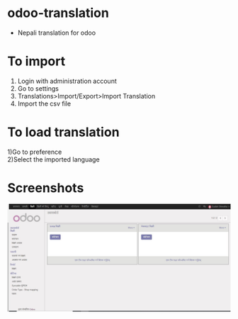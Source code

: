 # odoo-translation 
- Nepali translation for odoo  
# To import
1) Login with administration account  
2) Go to settings  
3) Translations>Import/Export>Import Translation  
4) Import the  csv file  

# To load translation
1)Go to preference  
2)Select the imported language  

# Screenshots
![screen shots](https://github.com/sudishrestha/odoo-translation/blob/master/screenshots/screenshot.JPG?raw=true)
